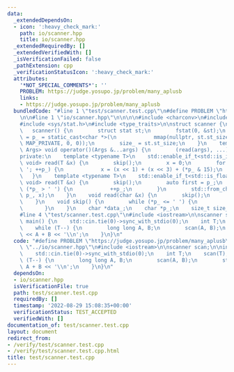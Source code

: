 ```yaml
---
data:
  _extendedDependsOn:
  - icon: ':heavy_check_mark:'
    path: io/scanner.hpp
    title: io/scanner.hpp
  _extendedRequiredBy: []
  _extendedVerifiedWith: []
  _isVerificationFailed: false
  _pathExtension: cpp
  _verificationStatusIcon: ':heavy_check_mark:'
  attributes:
    '*NOT_SPECIAL_COMMENTS*': ''
    PROBLEM: https://judge.yosupo.jp/problem/many_aplusb
    links:
    - https://judge.yosupo.jp/problem/many_aplusb
  bundledCode: "#line 1 \"test/scanner.test.cpp\"\n#define PROBLEM \"https://judge.yosupo.jp/problem/many_aplusb\"\
    \n\n#line 1 \"io/scanner.hpp\"\n\n\n\n#include <charconv>\n#include <sys/mman.h>\n\
    #include <sys/stat.h>\n#include <type_traits>\n\nstruct scanner {\npublic:\n \
    \   scanner() {\n        struct stat st;\n        fstat(0, &st);\n        data_\
    \ = p_ = static_cast<char *>(\n            mmap(nullptr, st.st_size, PROT_READ,\
    \ MAP_PRIVATE, 0, 0));\n        size_ = st.st_size;\n    }\n    template <typename...\
    \ Args> void operator()(Args &...args) {\n        (read(args), ...);\n    }\n\n\
    private:\n    template <typename T>\n    std::enable_if_t<std::is_integral_v<T>,\
    \ void> read(T &x) {\n        skip();\n        x = 0;\n        for (; *p_ > '\
    \ '; ++p_) {\n            x = (x << 1) + (x << 3) + (*p_ & 15);\n        }\n \
    \   }\n    template <typename T>\n    std::enable_if_t<std::is_floating_point_v<T>,\
    \ void> read(T &x) {\n        skip();\n        auto first = p_;\n        while\
    \ (*p_ > ' ') {\n            ++p_;\n        }\n        std::from_chars(first,\
    \ p_, x);\n    }\n    void read(char &x) {\n        skip();\n        x = *p_++;\n\
    \    }\n    void skip() {\n        while (*p_ <= ' ') {\n            ++p_;\n \
    \       }\n    }\n    char *data_;\n    char *p_;\n    size_t size_;\n};\n\n\n\
    #line 4 \"test/scanner.test.cpp\"\n#include <iostream>\n\nscanner scan;\n\nint\
    \ main() {\n    std::cin.tie(0)->sync_with_stdio(0);\n    int T;\n    scan(T);\n\
    \    while (T--) {\n        long long A, B;\n        scan(A, B);\n        std::cout\
    \ << A + B << '\\n';\n    }\n}\n"
  code: "#define PROBLEM \"https://judge.yosupo.jp/problem/many_aplusb\"\n\n#include\
    \ \"../io/scanner.hpp\"\n#include <iostream>\n\nscanner scan;\n\nint main() {\n\
    \    std::cin.tie(0)->sync_with_stdio(0);\n    int T;\n    scan(T);\n    while\
    \ (T--) {\n        long long A, B;\n        scan(A, B);\n        std::cout <<\
    \ A + B << '\\n';\n    }\n}\n"
  dependsOn:
  - io/scanner.hpp
  isVerificationFile: true
  path: test/scanner.test.cpp
  requiredBy: []
  timestamp: '2022-08-29 15:08:35+00:00'
  verificationStatus: TEST_ACCEPTED
  verifiedWith: []
documentation_of: test/scanner.test.cpp
layout: document
redirect_from:
- /verify/test/scanner.test.cpp
- /verify/test/scanner.test.cpp.html
title: test/scanner.test.cpp
---
```

